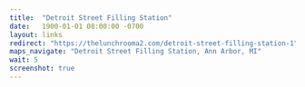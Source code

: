 ```yaml
---
title:  "Detroit Street Filling Station"
date:   1900-01-01 08:00:00 -0700
layout: links
redirect: "https://thelunchrooma2.com/detroit-street-filling-station-1"
maps_navigate: "Detroit Street Filling Station, Ann Arbor, MI"
wait: 5
screenshot: true
---
```


